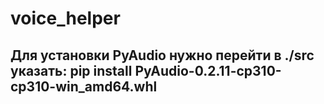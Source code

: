 # voice_helper

## Для установки PyAudio нужно перейти в ./src указать: pip install PyAudio-0.2.11-cp310-cp310-win_amd64.whl 